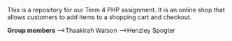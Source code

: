This is a repository for our Term 4 PHP assignment.
It is an online shop that allows customers to add items to a shopping cart and checkout.

**Group members**
-->Thaakirah Watson
-->Henzley Spogter
